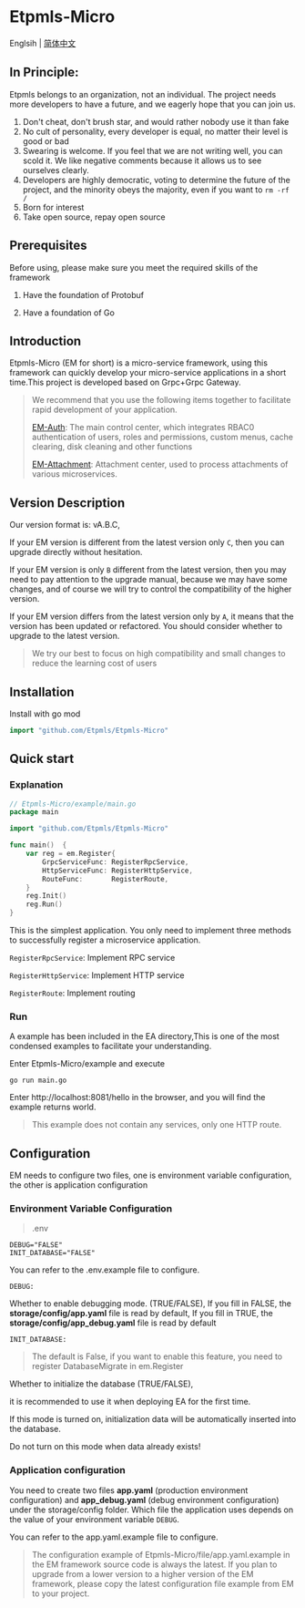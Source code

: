 # Etpmls-Micro

Englsih | [简体中文](./README_zh-CN.md)

## In Principle:

Etpmls belongs to an organization, not an individual. The project needs more developers to have a future, and we eagerly hope that you can join us.

1. Don't cheat, don't brush star, and would rather nobody use it than fake
2. No cult of personality, every developer is equal, no matter their level is good or bad
3. Swearing is welcome. If you feel that we are not writing well, you can scold it. We like negative comments because it allows us to see ourselves clearly.
4. Developers are highly democratic, voting to determine the future of the project, and the minority obeys the majority, even if you want to `rm -rf /`
5. Born for interest
6. Take open source, repay open source

## Prerequisites

Before using, please make sure you meet the required skills of the framework

1. Have the foundation of Protobuf

2. Have a foundation of Go

## Introduction
Etpmls-Micro (EM for short) is a micro-service framework, using this framework can quickly develop your micro-service applications in a short time.This project is developed based on Grpc+Grpc Gateway.

>We recommend that you use the following items together to facilitate rapid development of your application.
>
>[EM-Auth](https://github.com/Etpmls/EM-Auth): The main control center, which integrates RBAC0 authentication of users, roles and permissions, custom menus, cache clearing, disk cleaning and other functions
>
>[EM-Attachment](https://github.com/Etpmls/EM-Attachment): Attachment center, used to process attachments of various microservices.

## Version Description

Our version format is: vA.B.C,

If your EM version is different from the latest version only `C`, then you can upgrade directly without hesitation.

If your EM version is only `B` different from the latest version, then you may need to pay attention to the upgrade manual, because we may have some changes, and of course we will try to control the compatibility of the higher version.

If your EM version differs from the latest version only by `A`, it means that the version has been updated or refactored. You should consider whether to upgrade to the latest version.

> We try our best to focus on high compatibility and small changes to reduce the learning cost of users

## Installation
Install with go mod
```go
import "github.com/Etpmls/Etpmls-Micro"
```

## Quick start

### Explanation

```go
// Etpmls-Micro/example/main.go
package main

import "github.com/Etpmls/Etpmls-Micro"

func main()  {
	var reg = em.Register{
		GrpcServiceFunc: RegisterRpcService,
		HttpServiceFunc: RegisterHttpService,
		RouteFunc:       RegisterRoute,
	}
	reg.Init()
	reg.Run()
}
```
This is the simplest application. You only need to implement three methods to successfully register a microservice application.

`RegisterRpcService`: Implement RPC service

`RegisterHttpService`: Implement HTTP service

`RegisterRoute`: Implement routing

### Run

A example has been included in the EA directory,This is one of the most condensed examples to facilitate your understanding.

Enter Etpmls-Micro/example and execute

```shell
go run main.go
```

Enter http://localhost:8081/hello in the browser, and you will find the example returns world.

> This example does not contain any services, only one HTTP route.

## Configuration

EM needs to configure two files, one is environment variable configuration, the other is application configuration

### Environment Variable Configuration

> .env

```
DEBUG="FALSE"
INIT_DATABASE="FALSE"
```

You can refer to the .env.example file to configure.

`DEBUG:`

Whether to enable debugging mode. (TRUE/FALSE), If you fill in FALSE, the **storage/config/app.yaml**  file is read by default, If you fill in TRUE, the **storage/config/app_debug.yaml**  file is read by default

`INIT_DATABASE:`

> The default is False, if you want to enable this feature, you need to register DatabaseMigrate in em.Register

Whether to initialize the database (TRUE/FALSE),

it is recommended to use it when deploying EA for the first time.

If this mode is turned on, initialization data will be automatically inserted into the database.

Do not turn on this mode when data already exists!

### Application configuration

You need to create two files **app.yaml** (production environment configuration) and **app_debug.yaml** (debug environment configuration) under the storage/config folder. Which file the application uses depends on the value of your environment variable `DEBUG`.

You can refer to the app.yaml.example file to configure.

> The configuration example of Etpmls-Micro/file/app.yaml.example in the EM framework source code is always the latest. If you plan to upgrade from a lower version to a higher version of the EM framework, please copy the latest configuration file example from EM to your project.